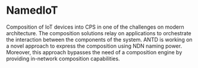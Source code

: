 # NamedIoT
Composition of IoT devices into CPS in one of the challenges on modern architecture. The composition solutions relay on applications to orchestrate the interaction between the components of the system. ANTD is working on a novel approach to express the composition using NDN naming power. Moreover, this approach bypasses the need of a composition engine by providing in-network composition capabilities.
